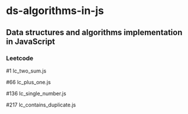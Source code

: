 # ds-algorithms-in-js
## Data structures and algorithms implementation in JavaScript

### Leetcode
#1 lc_two_sum.js

#66 lc_plus_one.js

#136 lc_single_number.js

#217 lc_contains_duplicate.js
